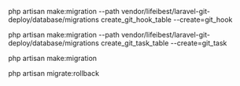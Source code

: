 php artisan make:migration --path vendor/lifeibest/laravel-git-deploy/database/migrations create_git_hook_table --create=git_hook

php artisan make:migration --path vendor/lifeibest/laravel-git-deploy/database/migrations create_git_task_table --create=git_task

php artisan make:migration

php artisan migrate:rollback
